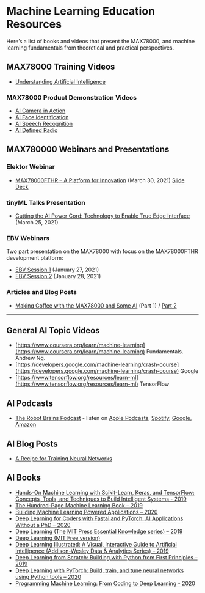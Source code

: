 
# Machine Learning Education Resources

Here’s a list of books and videos that present the MAX78000, and machine learning fundamentals from theoretical and practical perspectives.



## MAX78000 Training Videos

* [Understanding Artificial Intelligence](https://www.analog.com/en/education/education-library/videos/6313215159112.html)



### MAX78000 Product Demonstration Videos

* [AI Camera in Action](https://youtu.be/-cavAgCOTfg)
* [AI Face Identification](https://youtu.be/z2Gnyxs8kUk)
* [AI Speech Recognition](https://youtu.be/uMZQYnMXGQ0)
* [AI Defined Radio](https://youtu.be/r9T9Xwdy-Lw)



## MAX780000 Webinars and Presentations

### Elektor Webinar

* [MAX78000FTHR – A Platform for Innovation](https://youtu.be/cWq4kKQrY0o) (March 30, 2021) [Slide Deck](MAX78000FTHR%20-%20A%20Platform%20for%20Innovation.pdf)



### tinyML Talks Presentation

* [Cutting the AI Power Cord: Technology to Enable True Edge Interface](https://youtu.be/7B19a1ua3qE) (March 25, 2021)



### EBV Webinars

Two part presentation on the MAX78000 with focus on the MAX78000FTHR development platform:

* [EBV Session 1](https://www.analog.com/en/education/education-library/videos/6313214712112.html) (January 27, 2021)
* [EBV Session 2](https://www.analog.com/en/education/education-library/videos/6313213704112.html) (January 28, 2021)



### Articles and Blog Posts

* [Making Coffee with the MAX78000 and Some AI](https://www.elektormagazine.com/articles/making-coffee-max78000-ai) (Part 1) / [Part 2](https://www.elektormagazine.com/articles/making-coffee-with-the-max78000-and-some-ai-part-2)



---

## General AI Topic Videos

* [https://www.coursera.org/learn/machine-learning](https://www.coursera.org/learn/machine-learning) Fundamentals.  Andrew Ng.
* [https://developers.google.com/machine-learning/crash-course](https://developers.google.com/machine-learning/crash-course)  Google
* [https://www.tensorflow.org/resources/learn-ml](https://www.tensorflow.org/resources/learn-ml) TensorFlow



## AI Podcasts

* [The Robot Brains Podcast](https://www.therobotbrains.ai) - listen on [Apple Podcasts](https://podcasts.apple.com/gb/podcast/the-robot-brains-podcast/id1559275284), [Spotify](https://open.spotify.com/show/2qbLq3HrhTnnmmsHc37QOD), [Google](https://podcasts.google.com/feed/aHR0cHM6Ly9mZWVkcy5hY2FzdC5jb20vcHVibGljL3Nob3dzL3RoZS1yb2JvdC1icmFpbnM), [Amazon](https://music.amazon.com/podcasts/944100c5-b2f7-4124-84e0-5f74ebe42177/THE-ROBOT-BRAINS-PODCAST)



## AI Blog Posts

* [A Recipe for Training Neural Networks](http://karpathy.github.io/2019/04/25/recipe/)



## AI Books

* [Hands-On Machine Learning with Scikit-Learn, Keras, and TensorFlow: Concepts, Tools, and Techniques to Build Intelligent Systems - 2019](https://www.amazon.com/Hands-Machine-Learning-Scikit-Learn-TensorFlow/dp/1492032646/ref=sr_1_1?dchild=1&amp;keywords=%E2%80%A2+Hands-On+Machine+Learning+with+Scikit-Learn%2C+Keras%2C+and+TensorFlow%3A+Concepts%2C+Tools%2C+and+Techniques+to+Build+Intelligent+Systems&amp;qid=1607102764&amp;s=books&amp;sr=1-1)
* [The Hundred-Page Machine Learning Book – 2019](https://www.amazon.com/Hundred-Page-Machine-Learning-Book/dp/199957950X/ref=sr_1_3?dchild=1&amp;keywords=The+Hundred-Page+Machine+Learning+Book&amp;qid=1607102722&amp;s=books&amp;sr=1-3)
* [Building Machine Learning Powered Applications – 2020](https://www.amazon.com/Building-Machine-Learning-Powered-Applications/dp/149204511X/ref=sr_1_1?dchild=1&amp;keywords=Building+Machine+Learning+Powered+Applications&amp;qid=1607102700&amp;s=books&amp;sr=1-1)
* [Deep Learning for Coders with Fastai and PyTorch: AI Applications Without a PhD – 2020](https://www.amazon.com/Deep-Learning-Coders-fastai-PyTorch/dp/1492045527/ref=sr_1_1?dchild=1&amp;keywords=%E2%80%A2+Deep+Learning+for+Coders+with+Fastai+and+PyTorch%3A+AI+Applications+Without+a+PhD&amp;qid=1607102672&amp;s=books&amp;sr=1-1)
* [Deep Learning (The MIT Press Essential Knowledge series) – 2019](https://www.amazon.com/Deep-Learning-Press-Essential-Knowledge/dp/0262537559/ref=sr_1_2?dchild=1&amp;keywords=Deep+Learning+%28The+MIT+Press+Essential+Knowledge+series%29&amp;qid=1607102644&amp;s=books&amp;sr=1-2)
* [Deep Learning (MIT Free version)](https://www.deeplearningbook.org/)
* [Deep Learning Illustrated: A Visual, Interactive Guide to Artificial Intelligence (Addison-Wesley Data &amp; Analytics Series) – 2019](https://www.amazon.com/Deep-Learning-Illustrated-Intelligence-Addison-Wesley/dp/0135116694/ref=sr_1_9?dchild=1&amp;keywords=Deep+Learning&amp;qid=1607102487&amp;s=books&amp;sr=1-9)
* [Deep Learning from Scratch: Building with Python from First Principles – 2019](https://www.amazon.com/Deep-Learning-Scratch-Building-Principles/dp/1492041416/ref=sr_1_10?dchild=1&amp;keywords=deep+learning&amp;qid=1607102821&amp;s=books&amp;sr=1-10)
* [Deep Learning with PyTorch: Build, train, and tune neural networks using Python tools – 2020](https://www.amazon.com/Deep-Learning-PyTorch-Eli-Stevens/dp/1617295264/ref=sr_1_17?dchild=1&amp;keywords=deep+learning&amp;qid=1607102821&amp;s=books&amp;sr=1-17)
* [Programming Machine Learning: From Coding to Deep Learning - 2020](https://www.amazon.com/Programming-Machine-Learning-Zero-Deep/dp/1680506609/ref=sr_1_24?dchild=1&amp;keywords=deep+learning&amp;qid=1607102821&amp;s=books&amp;sr=1-24)
